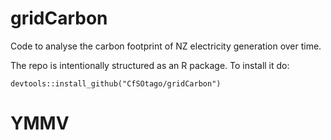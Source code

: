 # gridCarbon
Code to analyse the carbon footprint of NZ electricity generation over time.

The repo is intentionally structured as an R package. To install it do:

`devtools::install_github("CfSOtago/gridCarbon")`

# YMMV